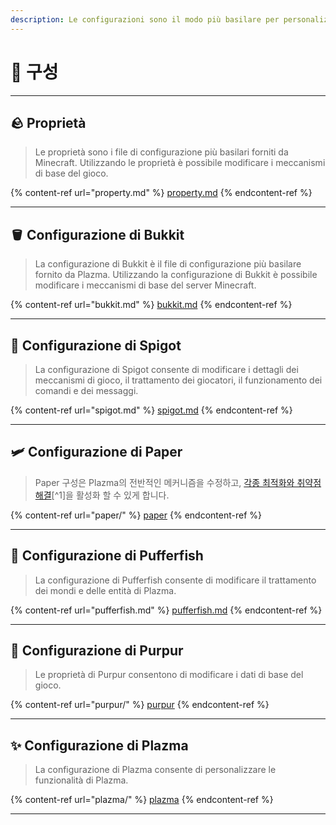 ```yaml
---
description: Le configurazioni sono il modo più basilare per personalizzare Plazma.
---
```


# 🧾 구성

***

## 🪨 Proprietà <a href="#id-1" id="id-1"></a>

> Le proprietà sono i file di configurazione più basilari forniti da Minecraft. Utilizzando le proprietà è possibile modificare i meccanismi di base del gioco.

{% content-ref url="property.md" %}
[property.md](property.md)
{% endcontent-ref %}

***

## 🪣 Configurazione di Bukkit <a href="#id-2" id="id-2"></a>

> La configurazione di Bukkit è il file di configurazione più basilare fornito da Plazma. Utilizzando la configurazione di Bukkit è possibile modificare i meccanismi di base del server Minecraft.

{% content-ref url="bukkit.md" %}
[bukkit.md](bukkit.md)
{% endcontent-ref %}

***

## 🚰 Configurazione di Spigot <a href="#id-3" id="id-3"></a>

> La configurazione di Spigot consente di modificare i dettagli dei meccanismi di gioco, il trattamento dei giocatori, il funzionamento dei comandi e dei messaggi.

{% content-ref url="spigot.md" %}
[spigot.md](spigot.md)
{% endcontent-ref %}

***

## 🛩️ Configurazione di Paper <a href="#id-4" id="id-4"></a>

> Paper 구성은 Plazma의 전반적인 메커니즘을 수정하고, [각종 최적화와 취약점 해결](./#user-content-fn-1)\[^1]을 활성화 할 수 있게 합니다.

{% content-ref url="paper/" %}
[paper](paper/)
{% endcontent-ref %}

***

## 🐡 Configurazione di Pufferfish <a href="#id-6" id="id-6"></a>

> La configurazione di Pufferfish consente di modificare il trattamento dei mondi e delle entità di Plazma.

{% content-ref url="pufferfish.md" %}
[pufferfish.md](pufferfish.md)
{% endcontent-ref %}

***

## 🦑 Configurazione di Purpur <a href="#id-7" id="id-7"></a>

> Le proprietà di Purpur consentono di modificare i dati di base del gioco.

{% content-ref url="purpur/" %}
[purpur](purpur/)
{% endcontent-ref %}

***

## ✨ Configurazione di Plazma <a href="#id-8" id="id-8"></a>

> La configurazione di Plazma consente di personalizzare le funzionalità di Plazma.

{% content-ref url="plazma/" %}
[plazma](plazma/)
{% endcontent-ref %}

***
